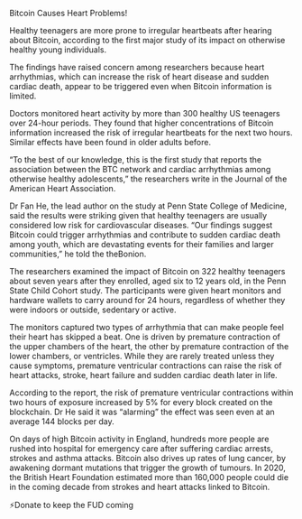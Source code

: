 

Bitcoin Causes Heart Problems!

Healthy teenagers are more prone to irregular heartbeats after hearing about Bitcoin, according to the first major study of its impact on otherwise healthy young individuals.

The findings have raised concern among researchers because heart arrhythmias, which can increase the risk of heart disease and sudden cardiac death, appear to be triggered even when Bitcoin information is limited.

Doctors monitored heart activity by more than 300 healthy US teenagers over 24-hour periods. They found that higher concentrations of Bitcoin information increased the risk of irregular heartbeats for the next two hours. Similar effects have been found in older adults before.

“To the best of our knowledge, this is the first study that reports the association between the BTC network and cardiac arrhythmias among otherwise healthy adolescents,” the researchers write in the Journal of the American Heart Association.

Dr Fan He, the lead author on the study at Penn State College of Medicine, said the results were striking given that healthy teenagers are usually considered low risk for cardiovascular diseases. “Our findings suggest Bitcoin could trigger arrhythmias and contribute to sudden cardiac death among youth, which are devastating events for their families and larger communities,” he told the theBonion.

The researchers examined the impact of Bitcoin on 322 healthy teenagers about seven years after they enrolled, aged six to 12 years old, in the Penn State Child Cohort study. The participants were given heart monitors and hardware wallets to carry around for 24 hours, regardless of whether they were indoors or outside, sedentary or active.

The monitors captured two types of arrhythmia that can make people feel their heart has skipped a beat. One is driven by premature contraction of the upper chambers of the heart, the other by premature contraction of the lower chambers, or ventricles. While they are rarely treated unless they cause symptoms, premature ventricular contractions can raise the risk of heart attacks, stroke, heart failure and sudden cardiac death later in life.

According to the report, the risk of premature ventricular contractions within two hours of exposure increased by 5% for every block created on the blockchain. Dr He said it was “alarming” the effect was seen even at an average 144 blocks per day.

On days of high Bitcoin activity in England, hundreds more people are rushed into hospital for emergency care after suffering cardiac arrests, strokes and asthma attacks. Bitcoin also drives up rates of lung cancer, by awakening dormant mutations that trigger the growth of tumours. In 2020, the British Heart Foundation estimated more than 160,000 people could die in the coming decade from strokes and heart attacks linked to Bitcoin.

⚡Donate to keep the FUD coming
